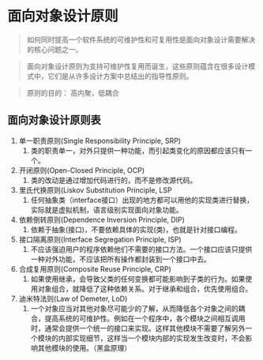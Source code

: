 # 面向对象设计原则

> 如何同时提高一个软件系统的可维护性和可复用性是面向对象设计需要解决的核心问题之一。

> 面向对象设计原则为支持可维护性复用而诞生，这些原则蕴含在很多设计模式中，它们是从许多设计方案中总结出的指导性原则。

> 原则的目的： 高内聚，低耦合

## 面向对象设计原则表

1. 单一职责原则(Single Responsibility Principle, SRP)
   1. 类的职责单一，对外只提供一种功能，而引起类变化的原因都应该只有一个。
2. 开闭原则(Open-Closed Principle, OCP)
   1. 类的改动是通过增加代码进行的，而不是修改源代码。
3. 里氏代换原则(Liskov Substitution Principle, LSP
   1. 任何抽象类（interface接口）出现的地方都可以用他的实现类进行替换，实际就是虚拟机制，语言级别实现面向对象功能。
4. 依赖倒转原则(Dependence  Inversion Principle, DIP)
   1. 依赖于抽象(接口)，不要依赖具体的实现(类)，也就是针对接口编程。
5. 接口隔离原则(Interface Segregation Principle, ISP)
   1. 不应该强迫用户的程序依赖他们不需要的接口方法。一个接口应该只提供一种对外功能，不应该把所有操作都封装到一个接口中去。
6. 合成复用原则(Composite Reuse Principle, CRP)
   1. 如果使用继承，会导致父类的任何变换都可能影响到子类的行为。如果使用对象组合，就降低了这种依赖关系。对于继承和组合，优先使用组合。
7. 迪米特法则(Law of Demeter, LoD)
   1. 一个对象应当对其他对象尽可能少的了解，从而降低各个对象之间的耦合，提高系统的可维护性。例如在一个程序中，各个模块之间相互调用时，通常会提供一个统一的接口来实现。这样其他模块不需要了解另外一个模块的内部实现细节，这样当一个模块内部的实现发生改变时，不会影响其他模块的使用。（黑盒原理）